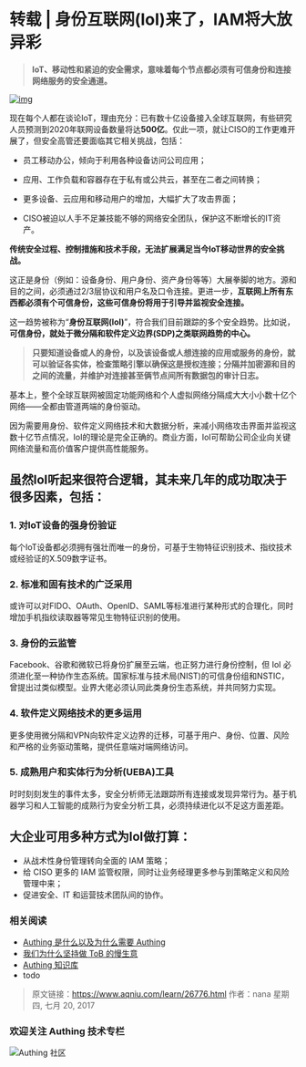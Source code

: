 # 转载 | 身份互联网(IoI)来了，IAM将大放异彩

> **IoT、移动性和紧迫的安全需求，意味着每个节点都必须有可信身份和连接网络服务的安全通道。**

[![img](http://www.aqniu.com/wp-content/uploads/2017/07/IoI-800-690x456.jpg)](http://www.aqniu.com/wp-content/uploads/2017/07/IoI-800.jpg)

现在每个人都在谈论IoT，理由充分：已有数十亿设备接入全球互联网，有些研究人员预测到2020年联网设备数量将达**500亿**。仅此一项，就让CISO的工作更难开展了，但安全高管还要面临其它相关挑战，包括：

- 员工移动办公，倾向于利用各种设备访问公司应用；

- 应用、工作负载和容器存在于私有或公共云，甚至在二者之间转换；

- 更多设备、云应用和移动用户的增加，大幅扩大了攻击界面；

- CISO被迫以人手不足兼技能不够的网络安全团队，保护这不断增长的IT资产。

  

**传统安全过程、控制措施和技术手段，无法扩展满足当今IoT移动世界的安全挑战。**

这正是身份（例如：设备身份、用户身份、资产身份等等）大展拳脚的地方。源和目的之间，必须通过2/3层协议和用户名及口令连接。更进一步，**互联网上所有东西都必须有个可信身份，这些可信身份将用于引导并监视安全连接。**

这一趋势被称为“**身份互联网(IoI)**”，符合我们目前跟踪的多个安全趋势。比如说，**可信身份，就处于微分隔和软件定义边界(SDP)之类联网趋势的中心。**

> **只要知道设备或人的身份，以及该设备或人想连接的应用或服务的身份，就可以验证各实体，检查策略引擎以确保这是授权连接；分隔并加密源和目的之间的流量，并维护对连接甚至俩节点间所有数据包的审计日志。**

基本上，整个全球互联网被固定功能网络和个人虚拟网络分隔成大大小小数十亿个网络——全都由管道两端的身份驱动。

因为需要用身份、软件定义网络技术和大数据分析，来减小网络攻击界面并监视这数十亿节点情况，IoI的理论是完全正确的。商业方面，IoI可帮助公司企业向关键网络流量和高价值客户提供高性能服务。

## 虽然IoI听起来很符合逻辑，其未来几年的成功取决于很多因素，包括：

### **1. 对IoT设备的强身份验证**

每个IoT设备都必须拥有强壮而唯一的身份，可基于生物特征识别技术、指纹技术或经验证的X.509数字证书。

### **2. 标准和固有技术的广泛采用**

或许可以对FIDO、OAuth、OpenID、SAML等标准进行某种形式的合理化，同时增加手机指纹读取器等常见生物特征识别的使用。

### **3. 身份的云监管**

Facebook、谷歌和微软已将身份扩展至云端，也正努力进行身份控制，但 IoI 必须进化至一种协作生态系统。国家标准与技术局(NIST)的可信身份组和NSTIC，曾提出过类似模型。业界大佬必须认同此类身份生态系统，并共同努力实现。

### **4. 软件定义网络技术的更多运用**

更多使用微分隔和VPN向软件定义边界的迁移，可基于用户、身份、位置、风险和严格的业务驱动策略，提供任意端对端网络访问。

### **5. 成熟用户和实体行为分析(UEBA)工具**

时时刻刻发生的事件太多，安全分析师无法跟踪所有连接或发现异常行为。基于机器学习和人工智能的成熟行为安全分析工具，必须持续进化以不足这方面差距。



## **大企业可用多种方式为IoI做打算：**

- 从战术性身份管理转向全面的 IAM 策略；
- 给 CISO 更多的 IAM 监管权限，同时让业务经理更多参与到策略定义和风险管理中来；
- 促进安全、IT 和运营技术团队间的协作。

### **相关阅读**

- [Authing 是什么以及为什么需要 Authing](https://authing.cn/blog//Authing%E6%98%AF%E4%BB%80%E4%B9%88%E4%BB%A5%E5%8F%8A%E4%B8%BA%E4%BB%80%E4%B9%88%E9%9C%80%E8%A6%81Authing.html)
- [我们为什么坚持做 ToB 的慢生意](https://authing.cn/blog//我们为什么坚持做ToB的慢生意.html)
- [Authing 知识库](https://learn.authing.cn/authing/)
- todo


>原文链接：https://www.aqniu.com/learn/26776.html  作者：nana 星期四, 七月 20, 2017

### 欢迎关注 Authing 技术专栏

![Authing 社区](https://cdn.authing.cn/blog/Authing_mini.jpg)